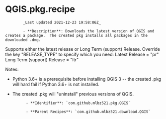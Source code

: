 # QGIS.pkg.recipe

            _Last updated 2021-12-23 19:58:06Z_

            - **Description**: Downloads the latest version of QGIS and creates a package.  The created pkg installs all packages in the downloaded .dmg.

Supports either the latest release or Long Term (support) Release.  Override the key "RELEASE_TYPE" to specify which you need:
Latest Release = "pr"
Long Term (support) Release = "ltr"

Notes:  
- Python 3.6+ is a prerequisite before installing QGIS 3 -- the created .pkg will hard fail if Python 3.6+ is not installed.
- The created .pkg will "uninstall" previous versions of QGIS.

            - **Identifier**: `com.github.mlbz521.pkg.QGIS`

            - **Parent Recipes**: `com.github.mlbz521.download.QGIS`